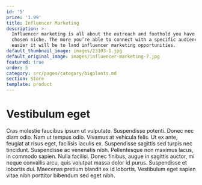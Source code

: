 ```yaml
---
id: '5'
price: '1.99'
title: Influencer Marketing
description: >-
  Influencer marketing is all about the outreach and foothold you have in your
  chosen niche. The more you’re able to connect with a specific audience, the
  easier it will be to land influencer marketing opportunities.
default_thumbnail_image: images/23103-1.jpg
default_original_image: images/influencer-marketing-7.jpg
featured: true
order: 5
category: src/pages/category/bigplants.md
section: Store
template: product
---
```


# Vestibulum eget

Cras molestie faucibus ipsum ut vulputate. Suspendisse potenti. Donec nec diam odio. Nam ut tempus odio. Vivamus at vehicula felis. Ut ex ante, feugiat at risus eget, facilisis iaculis ex. Suspendisse sagittis sed turpis nec tincidunt. Suspendisse ac venenatis nibh. Pellentesque non maximus lacus, in commodo sapien. Nulla facilisi. Donec finibus, augue in sagittis auctor, mi neque convallis arcu, quis volutpat massa dolor id purus. Suspendisse et lobortis dui. Maecenas pretium blandit ex id lobortis. Vestibulum eget sapien vitae nibh porttitor bibendum sed eget nibh.